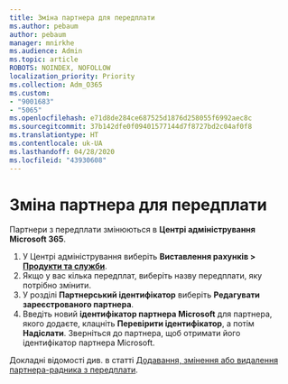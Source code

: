 ```yaml
---
title: Зміна партнера для передплати
ms.author: pebaum
author: pebaum
manager: mnirkhe
ms.audience: Admin
ms.topic: article
ROBOTS: NOINDEX, NOFOLLOW
localization_priority: Priority
ms.collection: Adm_O365
ms.custom:
- "9001683"
- "5065"
ms.openlocfilehash: e71d8de284ce687525d1876d258055f6992aec8c
ms.sourcegitcommit: 37b142dfe0f09401577144d7f8727bd2c04af0f8
ms.translationtype: HT
ms.contentlocale: uk-UA
ms.lasthandoff: 04/28/2020
ms.locfileid: "43930608"
---
```

# <a name="change-the-partner-for-a-subscription"></a>Зміна партнера для передплати

Партнери з передплати змінюються в **Центрі адміністрування Microsoft 365**.

1. У Центрі адміністрування виберіть **Виставлення рахунків > [Продукти та служби](https://go.microsoft.com/fwlink/p/?linkid=842054)**. 
2. Якщо у вас кілька передплат, виберіть назву передплати, яку потрібно змінити. 
3. У розділі **Партнерський ідентифікатор** виберіть **Редагувати зареєстрованого партнера**.
4. Введіть новий **ідентифікатор партнера Microsoft** для партнера, якого додаєте, клацніть **Перевірити ідентифікатор**, а потім **Надіслати**. Зверніться до партнера, щоб отримати його ідентифікатор партнера Microsoft.

Докладні відомості див. в статті [Додавання, змінення або видалення партнера-радника з передплати](https://docs.microsoft.com/microsoft-365/admin/misc/add-partner). 
